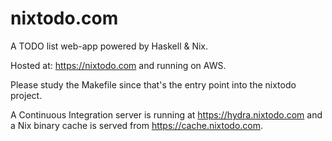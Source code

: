 nixtodo.com
===========

A TODO list web-app powered by Haskell & Nix.

Hosted at: https://nixtodo.com and running on AWS.

Please study the Makefile since that's the entry point into the
nixtodo project.

A Continuous Integration server is running at https://hydra.nixtodo.com and a
Nix binary cache is served from https://cache.nixtodo.com.
